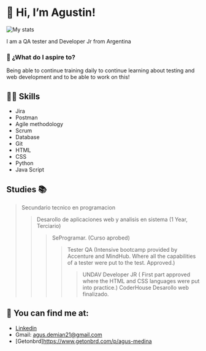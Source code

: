 # 👋 Hi, I’m Agustin!
![My stats](https://github-readme-stats.vercel.app/api?username=AgustinMedina21&count_private=true&show_icons=true&theme=radical)

I am a QA tester and Developer Jr from Argentina

### 👦 ¿What do I aspire to?
Being able to continue training daily to continue learning about testing and web development and to be able to work on this!


## 💪🏼 Skills
- Jira
- Postman
- Agile methodology
- Scrum
- Database
- Git
- HTML
- CSS
- Python
- Java Script

## Studies 📚
 > Secundario tecnico en programacion 
 > > Desarollo de aplicaciones web y analisis en sistema (1 Year, Terciario)
 > > > SeProgramar. (Curso aprobed)
 > > > > Tester QA (Intensive bootcamp provided by Accenture and MindHub. Where all the capabilities of a tester were put to the test. Approved.)
 > > > > > UNDAV Developer JR ( First part approved where the HTML and CSS languages ​​were put into practice.)
>  > > > > CoderHouse Desarollo web  finalizado.

## 👀 You can find me at:
- [Linkedin](http://https://www.linkedin.com/in/mariano-medina-261133226/ "Linkedin")
- Gmail: agus.demian21@gmail.com
- [Getonbrd]https://www.getonbrd.com/p/agus-medina

